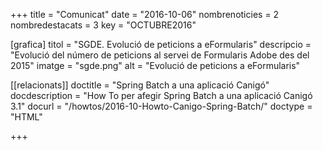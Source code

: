 +++
title             	= "Comunicat"
date	 	  		= "2016-10-06"
nombrenoticies   	= 2
nombredestacats   	= 3
key 		  		= "OCTUBRE2016"



[grafica]
titol      = "SGDE. Evolució de peticions a eFormularis"
descripcio = "Evolució del número de peticions al servei de Formularis Adobe des del 2015"
imatge     = "sgde.png"
alt        = "Evolució de peticions a eFormularis"

[[relacionats]]
doctitle          = "Spring Batch a una aplicació Canigó"
docdescription    = "How To per afegir Spring Batch a una aplicació Canigó 3.1"
docurl            = "/howtos/2016-10-Howto-Canigo-Spring-Batch/"
doctype           = "HTML"

+++
